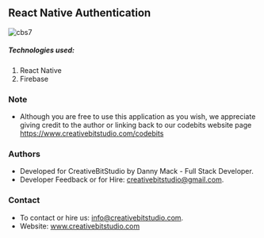 
## React Native Authentication

   ![cbs7](https://user-images.githubusercontent.com/19367266/27275309-cf926902-54a4-11e7-828e-741209233079.png)

##### Technologies used:

1. React Native
2. Firebase

### Note

* Although you are free to use this application as you wish, we appreciate giving credit to the author or linking back to our codebits website page https://www.creativebitstudio.com/codebits

### Authors

* Developed for CreativeBitStudio by Danny Mack - Full Stack Developer.
* Developer Feedback or for Hire: creativebitstudio@gmail.com.

### Contact

* To contact or hire us: info@creativebitstudio.com.
* Website: www.creativebitstudio.com

